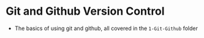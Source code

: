 # Git and Github Version Control
- The basics of using git and github, all covered in the `1-Git-Github` folder